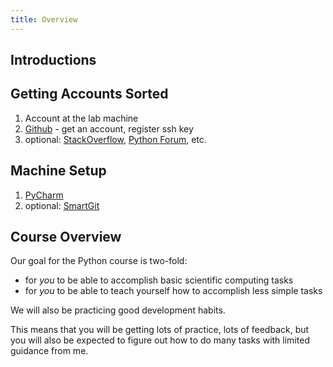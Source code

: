 ```yaml
---
title: Overview
---
```


## Introductions

## Getting Accounts Sorted

1. Account at the lab machine
2. [Github](https://github.com) - get an account, register ssh key
3. optional: [StackOverflow](http://stackoverflow.com),
   [Python Forum](http://www.python-forum.org/), etc.

## Machine Setup

1. [PyCharm](http://www.jetbrains.com/pycharm/)
2. optional: [SmartGit](http://www.syntevo.com/smartgit/)

## Course Overview

Our goal for the Python course is two-fold:

 - for *you* to be able to accomplish basic scientific computing tasks
 - for *you* to be able to teach yourself how to accomplish less simple tasks

We will also be practicing good development habits.

This means that you will be getting lots of practice, lots of feedback, but you
will also be expected to figure out how to do many tasks with limited guidance
from me.
